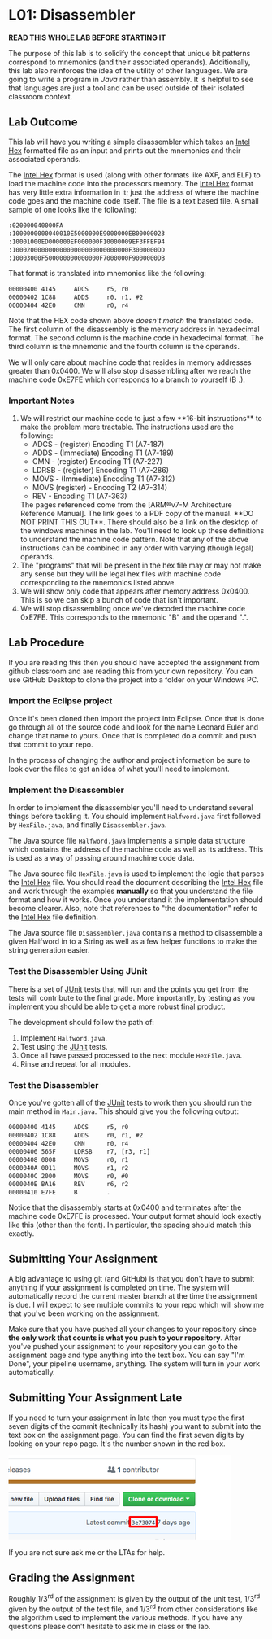 # L01: Disassembler #

**READ THIS WHOLE LAB BEFORE STARTING IT**

The purpose of this lab is to solidify the concept that unique bit patterns correspond to mnemonics (and their associated operands). Additionally, this lab also reinforces the idea of the utility of other languages. We are going to write a program in *Java* rather than assembly. It is helpful to see that languages are just a tool and can be used outside of their isolated classroom context.

## Lab Outcome ##

This lab will have you writing a simple disassembler which takes an [Intel Hex] formatted file as an input and prints out the mnemonics and their associated operands.

The [Intel Hex] format is used (along with other formats like AXF, and ELF) to load the machine code into the processors memory. The [Intel Hex] format has very little extra information in it; just the address of where the machine code goes and the machine code itself. The file is a text based file. A small sample of one looks like the following:

```
:020000040000FA
:1000000000040010E5000000E9000000EB00000023
:10001000ED000000EF000000F10000009EF3FFEF94
:10002000000000000000000000000000F3000000DD
:10003000F500000000000000F7000000F9000000DB
```

That format is translated into mnemonics like the following:

```
00000400 4145     ADCS     r5, r0
00000402 1C88     ADDS     r0, r1, #2
00000404 42E0     CMN      r0, r4
```

Note that the HEX code shown above *doesn't match* the translated code. The first column of the disassembly is the memory address in hexadecimal format. The second column is the machine code in hexadecimal format. The third column is the mnemonic and the fourth column is the operands.

We will only care about machine code that resides in memory addresses greater than 0x0400. We will also stop disassembling after we reach the machine code 0xE7FE which corresponds to a branch to yourself (B .).

### Important Notes ###
<ol>
<li>We will restrict our machine code to just a few **16-bit instructions** to make the problem more tractable. The instructions used are the following:
  <ul>
    <li>ADCS - (register) Encoding T1 (A7-187)
    <li>ADDS - (Immediate) Encoding T1 (A7-189)
    <li>CMN - (register) Encoding T1 (A7-227)
    <li>LDRSB - (register) Encoding T1 (A7-286)
    <li>MOVS - (Immediate) Encoding T1 (A7-312)
    <li>MOVS (register) - Encoding T2 (A7-314)
    <li>REV - Encoding T1 (A7-363)
  </ul>
The pages referenced come from the [ARM®v7-M Architecture Reference Manual]. The link goes to a PDF copy of the manual. **DO NOT PRINT THIS OUT**. There should also be a link on the desktop of the windows machines in the lab. You'll need to look up these definitions to understand the machine code pattern. Note that any of the above instructions can be combined in any order with varying (though legal) operands.

<li>The "programs" that will be present in the hex file may or may not make any sense but they will be legal hex files with machine code corresponding to the mnemonics listed above.

<li>We will show only code that appears after memory address 0x0400. This is so we can skip a bunch of code that isn't important.

<li>We will stop disassembling once we've decoded the machine code 0xE7FE. This corresponds to the mnemonic "B" and the operand ".".
</ol>

## Lab Procedure ##

If you are reading this then you should have accepted the assignment from github classroom and are reading this from your own repository. You can use GitHub Desktop to clone the project into a folder on your Windows PC.

### Import the Eclipse project ###

Once it's been cloned then import the project into Eclipse. Once that is done go through all of the source code and look for the name Leonard Euler and change that name to yours. Once that is completed do a commit and push that commit to your repo.

In the process of changing the author and project information be sure to look over the files to get an idea of what you'll need to implement.

### Implement the Disassembler ###

In order to implement the disassembler you'll need to understand several things before tackling it. You should implement `Halfword.java` first followed by `HexFile.java`, and finally `Disassembler.java`.

The Java source file `Halfword.java` implements a simple data structure which contains the address of the machine code as well as its address. This is used as a way of passing around machine code data.

The Java source file `HexFile.java` is used to implement the logic that parses the [Intel Hex] file. You should read the document describing the [Intel Hex] file and work through the examples **manually** so that you understand the file format and how it works. Once you understand it the implementation should become clearer. Also, note that references to "the documentation" refer to the [Intel Hex] file definition.

The Java source file `Disassembler.java` contains a method to disassemble a given Halfword in to a String as well as a few helper functions to make the string generation easier.

### Test the Disassembler Using JUnit ###

There is a set of [JUnit] tests that will run and the points you get from the tests will contribute to the final grade. More importantly, by testing as you implement you should be able to get a more robust final product.

The development should follow the path of:
1. Implement `Halfword.java`.
2. Test using the [JUnit] tests.
3. Once all have passed processed to the next module `HexFile.java`.
4. Rinse and repeat for all modules.

### Test the Disassembler ###

Once you've gotten all of the [JUnit] tests to work then you should run the main method in `Main.java`. This should give you the following output:

```
00000400 4145     ADCS     r5, r0
00000402 1C88     ADDS     r0, r1, #2
00000404 42E0     CMN      r0, r4
00000406 565F     LDRSB    r7, [r3, r1]
00000408 0008     MOVS     r0, r1
0000040A 0011     MOVS     r1, r2
0000040C 2000     MOVS     r0, #0
0000040E BA16     REV      r6, r2
00000410 E7FE     B        .
```

Notice that the disassembly starts at 0x0400 and terminates after the machine code 0xE7FE is processed. Your output format should look exactly like this (other than the font). In particular, the spacing should match this exactly.

## Submitting Your Assignment ##

A big advantage to using git (and GitHub) is that you don't have to submit anything if your assignment is completed on time. The system will automatically record the current master branch at the time the assignment is due. I will expect to see multiple commits to your repo which will show me that you've been working on the assignment.

Make sure that you have pushed all your changes to your repository since **the only work that counts is what you push to your repository**. After you've pushed your assignment to your repository you can go to the assignment page and type anything into the text box. You can say "I'm Done", your pipeline username, anything. The system will turn in your work automatically.

## Submitting Your Assignment Late ##

If you need to turn your assignment in late then you must type the first seven digits of the commit (technically its hash) you want to submit into the text box on the assignment page. You can find the first seven digits by looking on your repo page. It's the number shown in the red box.

![Git Commit Hash](img/commithash.png)

If you are not sure ask me or the LTAs for help.

## Grading the Assignment ##

Roughly 1/3<sup>rd</sup> of the assignment is given by the output of the unit test, 1/3<sup>rd</sup> given by the output of the test file, and 1/3<sup>rd</sup> from other considerations like the algorithm used to implement the various methods. If you have any questions please don't hesitate to ask me in class or the lab.

[JUnit]: http://junit.org/junit4/
[export_01]: http://wfs.sbcc.edu/faculty/dinevins/cs107/Lab%2001%20Disassembler/artwork/export_screen_01.png
[export_02]: http://wfs.sbcc.edu/faculty/dinevins/cs107/Lab%2001%20Disassembler/artwork/export_screen_02.png
[Intel Hex]: http://www.keil.com/support/docs/1584/
[ARM®v7-M Architecture Reference Manual]: http://wfs.sbcc.edu/faculty/dinevins/cs107/Reference%20Materials/DDI0403E_B_armv7m_arm.pdf
[fall2049_leuler_disassembler]: http://wfs.sbcc.edu/faculty/dinevins/cs107/Lab%2001%20Disassembler/fall2049_leuler_disassembler.zip
[Naming Your Project]: https://canvas.sbcc.edu/courses/9176/pages/naming-your-project
